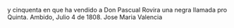 y
cinquenta
en que ha vendido a Don Pascual Rovira una negra llamada pro Quinta.
Ambido, Julio 4 de 1808.
Jose Maria Valencia